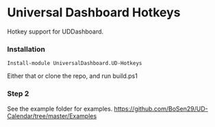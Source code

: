 # Universal Dashboard Hotkeys
Hotkey support for UDDashboard.

### Installation

```
Install-module UniversalDashboard.UD-Hotkeys
``` 

Either that or clone the repo, and run build.ps1

### Step 2 

See the example folder for examples.
https://github.com/BoSen29/UD-Calendar/tree/master/Examples
